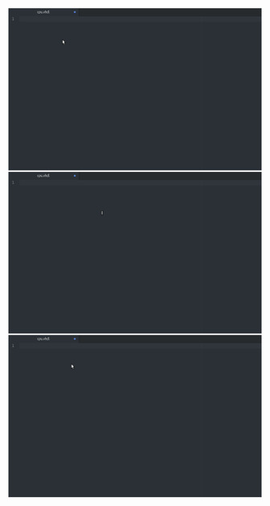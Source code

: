 <img src="2020-02-15_16-44.gif"/>
<img src="2020-02-15_16-38.gif"/>
<img src="2020-02-15_16-27.gif"/>
